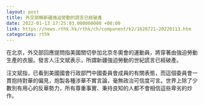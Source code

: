 ```yaml
---
layout: post
title: 外交部稱新疆強迫勞動的謊言已經破產
date: 2022-01-13 17:25:03.000000000 +08:00
link: https://news.rthk.hk/rthk/ch/component/k2/1628721-20220113.htm
categories: rthk
---
```


在北京，外交部回應提問指美國關切參加北京冬奧會的運動員，將穿著由強迫勞動生產的衣服。發言人汪文斌表示，所謂新疆強迫勞動的世紀謊言已經破產。

汪文斌指，已看到美國國會行政部門中國委員會成員的有關表態，而這個委員會一貫抱持對華的偏見，炮製各種涉華不實言論，毫無政治可信度可言。世界上除了少數別有用心的反華勢力，所有尊重事實、秉持良知的人都不會相信這些卑劣的炒作。

